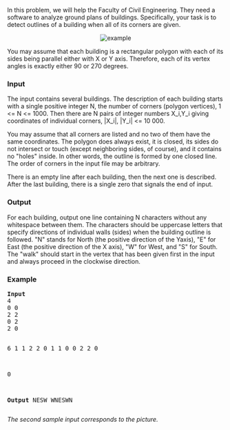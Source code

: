 <p>In this problem, we will help the Faculty of Civil Engineering. They need a software to analyze
ground plans of buildings. Specifically, your task is to detect outlines of a building when all of
its corners are given.

</p><p></p><center><img src="/content/carl:cerc07p.jpg" alt="example"></center>

<p>You may assume that each building is a rectangular polygon with each of its sides being parallel
either with X or Y axis. Therefore, each of its vertex angles is exactly either 90 or 270 degrees.

</p><h3>Input</h3>
<p>The input contains several buildings. The description of each building starts with a single
positive integer N, the number of corners (polygon vertices), 1 &lt;= N &lt;= 1000. Then there are N
pairs of integer numbers X_i,Y_i giving coordinates of individual corners, |X_i|, |Y_i| &lt;= 10 000.

</p><p>You may assume that all corners are listed and no two of them have the same coordinates. The
polygon does always exist, it is closed, its sides do not intersect or touch (except neighboring
sides, of course), and it contains no "holes" inside. In other words, the outline is formed by one
closed line. The order of corners in the input file may be arbitrary.

</p><p>There is an empty line after each building, then the next one is described. After the last building,
there is a single zero that signals the end of input.

</p><h3>Output</h3>
<p>For each building, output one line containing N characters without any whitespace between
them. The characters should be uppercase letters that specify directions of individual walls
(sides) when the building outline is followed. "N" stands for North (the positive direction of the
Yaxis), "E" for East (the positive direction of the X axis), "W" for West, and "S" for South.
The "walk" should start in the vertex that has been given first in the input and always proceed
in the clockwise direction.

</p><h3>Example</h3>
<pre><b>Input</b>
4
0 0
2 2
0 2
2 0

6
1 1
2 2
0 1
1 0
0 2
2 0

0

<b>Output</b>
NESW
WNESWN
</pre>

<p><i>The second sample input corresponds to the picture.</i>
</p>